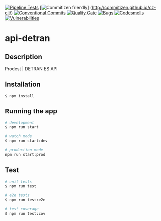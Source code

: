 [![Pipeline Tests](https://gitlab.es.gov.br/espm/apis/api-detran/badges/master/build.svg)](https://gitlab.es.gov.br/espm/apis/api-detran/pipelines)
[![Commitizen friendly](https://img.shields.io/badge/commitizen-friendly-brightgreen.svg)] (http://commitizen.github.io/cz-cli/) [![Conventional Commits](https://img.shields.io/badge/Conventional%20Commits-1.0.0-yellow.svg)](https://conventionalcommits.org)
[![Quality Gate](https://sonarcloud.io/api/project_badges/measure?project=detran&metric=alert_status)](https://sonarcloud.io/dashboard?id=detran)
[![Bugs](https://sonarcloud.io/api/project_badges/measure?project=detran&metric=bugs)](https://sonarcloud.io/dashboard?id=detran)
[![Codesmells](https://sonarcloud.io/api/project_badges/measure?project=detran&metric=code_smells)](https://sonarcloud.io/dashboard?id=detran)
[![Vulnerabilities](https://sonarcloud.io/api/project_badges/measure?project=detran&metric=vulnerabilities)](https://sonarcloud.io/dashboard?id=detran)


# api-detran

## Description

Prodest | DETRAN ES API

## Installation

```bash
$ npm install
```

## Running the app

```bash
# development
$ npm run start

# watch mode
$ npm run start:dev

# production mode
npm run start:prod
```

## Test

```bash
# unit tests
$ npm run test

# e2e tests
$ npm run test:e2e

# test coverage
$ npm run test:cov
```

